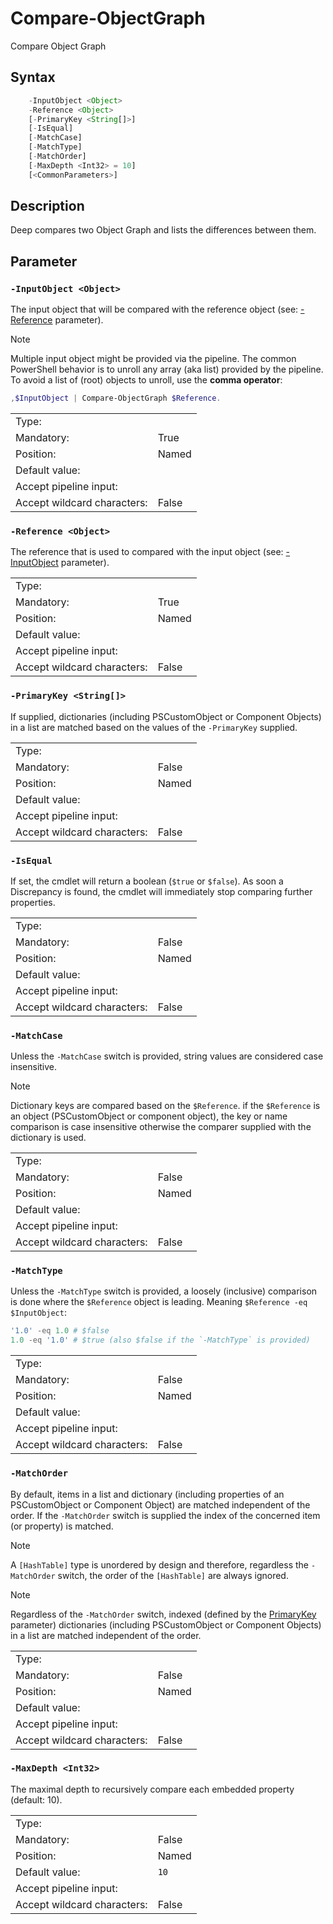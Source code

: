 <!-- markdownlint-disable MD033 -->
# Compare-ObjectGraph

Compare Object Graph

## Syntax

```JavaScript
    -InputObject <Object>
    -Reference <Object>
    [-PrimaryKey <String[]>]
    [-IsEqual]
    [-MatchCase]
    [-MatchType]
    [-MatchOrder]
    [-MaxDepth <Int32> = 10]
    [<CommonParameters>]
```

## Description

Deep compares two Object Graph and lists the differences between them.

## Parameter

### <a id="-inputobject">**`-InputObject <Object>`**</a>

The input object that will be compared with the reference object (see: [-Reference](#-reference) parameter).

> [!NOTE]
> Multiple input object might be provided via the pipeline.
> The common PowerShell behavior is to unroll any array (aka list) provided by the pipeline.
> To avoid a list of (root) objects to unroll, use the **comma operator**:

```PowerShell
,$InputObject | Compare-ObjectGraph $Reference.
```

<table>
<tr><td>Type:</td><td></td></tr>
<tr><td>Mandatory:</td><td>True</td></tr>
<tr><td>Position:</td><td>Named</td></tr>
<tr><td>Default value:</td><td></td></tr>
<tr><td>Accept pipeline input:</td><td></td></tr>
<tr><td>Accept wildcard characters:</td><td>False</td></tr>
</table>

### <a id="-reference">**`-Reference <Object>`**</a>

The reference that is used to compared with the input object (see: [-InputObject](#-inputobject) parameter).

<table>
<tr><td>Type:</td><td></td></tr>
<tr><td>Mandatory:</td><td>True</td></tr>
<tr><td>Position:</td><td>Named</td></tr>
<tr><td>Default value:</td><td></td></tr>
<tr><td>Accept pipeline input:</td><td></td></tr>
<tr><td>Accept wildcard characters:</td><td>False</td></tr>
</table>

### <a id="-primarykey">**`-PrimaryKey <String[]>`**</a>

If supplied, dictionaries (including PSCustomObject or Component Objects) in a list are matched
based on the values of the `-PrimaryKey` supplied.

<table>
<tr><td>Type:</td><td></td></tr>
<tr><td>Mandatory:</td><td>False</td></tr>
<tr><td>Position:</td><td>Named</td></tr>
<tr><td>Default value:</td><td></td></tr>
<tr><td>Accept pipeline input:</td><td></td></tr>
<tr><td>Accept wildcard characters:</td><td>False</td></tr>
</table>

### <a id="-isequal">**`-IsEqual`**</a>

If set, the cmdlet will return a boolean (`$true` or `$false`).
As soon a Discrepancy is found, the cmdlet will immediately stop comparing further properties.

<table>
<tr><td>Type:</td><td></td></tr>
<tr><td>Mandatory:</td><td>False</td></tr>
<tr><td>Position:</td><td>Named</td></tr>
<tr><td>Default value:</td><td></td></tr>
<tr><td>Accept pipeline input:</td><td></td></tr>
<tr><td>Accept wildcard characters:</td><td>False</td></tr>
</table>

### <a id="-matchcase">**`-MatchCase`**</a>

Unless the `-MatchCase` switch is provided, string values are considered case insensitive.

> [!NOTE]
> Dictionary keys are compared based on the `$Reference`.
> if the `$Reference` is an object (PSCustomObject or component object), the key or name comparison
> is case insensitive otherwise the comparer supplied with the dictionary is used.

<table>
<tr><td>Type:</td><td></td></tr>
<tr><td>Mandatory:</td><td>False</td></tr>
<tr><td>Position:</td><td>Named</td></tr>
<tr><td>Default value:</td><td></td></tr>
<tr><td>Accept pipeline input:</td><td></td></tr>
<tr><td>Accept wildcard characters:</td><td>False</td></tr>
</table>

### <a id="-matchtype">**`-MatchType`**</a>

Unless the `-MatchType` switch is provided, a loosely (inclusive) comparison is done where the
`$Reference` object is leading. Meaning `$Reference -eq $InputObject`:

```PowerShell
'1.0' -eq 1.0 # $false
1.0 -eq '1.0' # $true (also $false if the `-MatchType` is provided)
```

<table>
<tr><td>Type:</td><td></td></tr>
<tr><td>Mandatory:</td><td>False</td></tr>
<tr><td>Position:</td><td>Named</td></tr>
<tr><td>Default value:</td><td></td></tr>
<tr><td>Accept pipeline input:</td><td></td></tr>
<tr><td>Accept wildcard characters:</td><td>False</td></tr>
</table>

### <a id="-matchorder">**`-MatchOrder`**</a>

By default, items in a list and dictionary (including properties of an PSCustomObject or Component Object)
are matched independent of the order. If the `-MatchOrder` switch is supplied the index of the concerned
item (or property) is matched.

> [!NOTE]
> A `[HashTable]` type is unordered by design and therefore, regardless the `-MatchOrder` switch, the order
> of the `[HashTable]` are always ignored.

> [!NOTE]
> Regardless of the `-MatchOrder` switch, indexed (defined by the [PrimaryKey](#primarykey) parameter) dictionaries
(including PSCustomObject or Component Objects) in a list are matched independent of the order.

<table>
<tr><td>Type:</td><td></td></tr>
<tr><td>Mandatory:</td><td>False</td></tr>
<tr><td>Position:</td><td>Named</td></tr>
<tr><td>Default value:</td><td></td></tr>
<tr><td>Accept pipeline input:</td><td></td></tr>
<tr><td>Accept wildcard characters:</td><td>False</td></tr>
</table>

### <a id="-maxdepth">**`-MaxDepth <Int32>`**</a>

The maximal depth to recursively compare each embedded property (default: 10).

<table>
<tr><td>Type:</td><td></td></tr>
<tr><td>Mandatory:</td><td>False</td></tr>
<tr><td>Position:</td><td>Named</td></tr>
<tr><td>Default value:</td><td><code>10</code></td></tr>
<tr><td>Accept pipeline input:</td><td></td></tr>
<tr><td>Accept wildcard characters:</td><td>False</td></tr>
</table>
